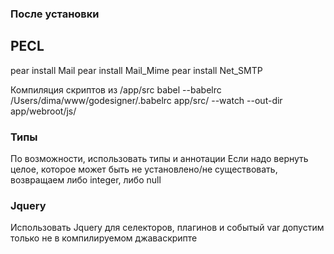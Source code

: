 ### После установки

## PECL
pear install Mail
pear install Mail_Mime
pear install Net_SMTP

Компиляция скриптов из /app/src
babel --babelrc /Users/dima/www/godesigner/.babelrc app/src/ --watch --out-dir app/webroot/js/

### Типы
По возможности, использовать типы и аннотации
Если надо вернуть целое, которое может быть не установлено/не существовать,
возвращаем либо integer, либо null

### Jquery
Использовать Jquery для селекторов, плагинов и событый
var допустим только не в компилируемом джаваскрипте